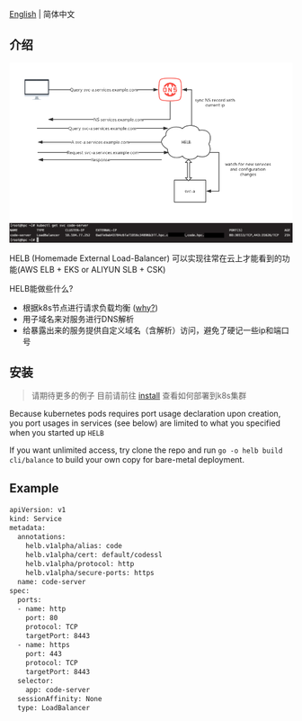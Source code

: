 
[English](./README.md) | 简体中文

## 介绍
![Diagram](/images/diagram.png)
![Diagram](/images/screenshot.png)

HELB (Homemade External Load-Balancer) 可以实现往常在云上才能看到的功能(AWS ELB + EKS or ALIYUN SLB + CSK)

HELB能做些什么?

* 根据k8s节点进行请求负载均衡 ([why?](https://kubernetes.io/docs/tasks/access-application-cluster/create-external-load-balancer/#caveats-and-limitations-when-preserving-source-ips))
* 用子域名来对服务进行DNS解析
* 给暴露出来的服务提供自定义域名（含解析）访问，避免了硬记一些ip和端口号

## 安装

> 请期待更多的例子
 目前请前往 [install](/install) 查看如何部署到k8s集群

Because kubernetes pods requires port usage declaration upon creation, you port usages in services (see below) are limited to what you specified when you started up `HELB`

If you want unlimited access, try clone the repo and run `go -o helb build cli/balance` to build your own copy for bare-metal deployment.

## Example

```
apiVersion: v1
kind: Service
metadata:
  annotations:
    helb.v1alpha/alias: code
    helb.v1alpha/cert: default/codessl
    helb.v1alpha/protocol: http
    helb.v1alpha/secure-ports: https
  name: code-server
spec:
  ports:
  - name: http
    port: 80
    protocol: TCP
    targetPort: 8443
  - name: https
    port: 443
    protocol: TCP
    targetPort: 8443
  selector:
    app: code-server
  sessionAffinity: None
  type: LoadBalancer

```

